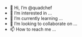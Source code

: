 - 👋 Hi, I’m @quadchef
- 👀 I’m interested in ...
- 🌱 I’m currently learning ...
- 💞️ I’m looking to collaborate on ...
- 📫 How to reach me ...

<!---
quadchef/quadchef is a ✨ special ✨ repository because its `README.md` (this file) appears on your GitHub profile.
You can click the Preview link to take a look at your changes.
--->
